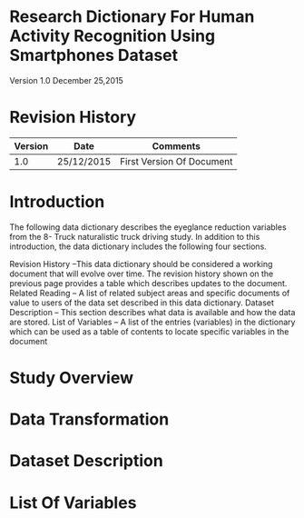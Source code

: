 # Research Dictionary For Human Activity Recognition Using Smartphones Dataset
Version 1.0
December 25,2015

# Revision History

Version| Date | Comments
--- | --- | ---
1.0 | 25/12/2015 | First Version Of Document

# Introduction

The following data dictionary describes the eyeglance reduction variables from the 8-
Truck naturalistic truck driving study. In addition to this introduction, the data dictionary
includes the following four sections.

Revision History –This data dictionary should be considered a working document that
will evolve over time. The revision history shown on the previous page provides a table
which describes updates to the document.
Related Reading – A list of related subject areas and specific documents of value to users
of the data set described in this data dictionary.
 Dataset Description – This section describes what data is available and how the data are
stored.
List of Variables – A list of the entries (variables) in the dictionary which can be used as
a table of contents to locate specific variables in the document

# Study Overview

# Data Transformation

# Dataset Description

# List Of Variables
